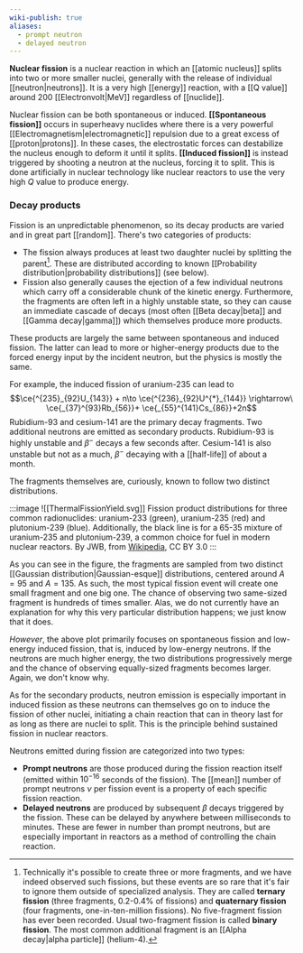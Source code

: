 ```yaml
---
wiki-publish: true
aliases:
  - prompt neutron
  - delayed neutron
---
```

**Nuclear fission** is a nuclear reaction in which an [[atomic nucleus]] splits into two or more smaller nuclei, generally with the release of individual [[neutron|neutrons]]. It is a very high [[energy]] reaction, with a [[Q value]] around 200 [[Electronvolt|MeV]] regardless of [[nuclide]].

Nuclear fission can be both spontaneous or induced. **[[Spontaneous fission]]** occurs in superheavy nuclides where there is a very powerful [[Electromagnetism|electromagnetic]] repulsion due to a great excess of [[proton|protons]]. In these cases, the electrostatic forces can destabilize the nucleus enough to deform it until it splits. **[[Induced fission]]** is instead triggered by shooting a neutron at the nucleus, forcing it to split. This is done artificially in nuclear technology like nuclear reactors to use the very high $Q$ value to produce energy.
### Decay products
Fission is an unpredictable phenomenon, so its decay products are varied and in great part [[random]]. There's two categories of products:
- The fission always produces at least two daughter nuclei by splitting the parent[^1]. These are distributed according to known [[Probability distribution|probability distributions]] (see below).
- Fission also generally causes the ejection of a few individual neutrons which carry off a considerable chunk of the kinetic energy. Furthermore, the fragments are often left in a highly unstable state, so they can cause an immediate cascade of decays (most often [[Beta decay|beta]] and [[Gamma decay|gamma]]) which themselves produce more products.

These products are largely the same between spontaneous and induced fission. The latter can lead to more or higher-energy products due to the forced energy input by the incident neutron, but the physics is mostly the same.

For example, the induced fission of uranium-235 can lead to
$$\ce{^{235}_{92}U_{143}} + n\to \ce{^{236}_{92}U^{*}_{144}} \rightarrow\ \ce{_{37}^{93}Rb_{56}}+ \ce{_{55}^{141}Cs_{86}}+2n$$
Rubidium-93 and cesium-141 are the primary decay fragments. Two additional neutrons are emitted as secondary products. Rubidium-93 is highly unstable and $\beta^{-}$ decays a few seconds after. Cesium-141 is also unstable but not as a much, $\beta^{-}$ decaying with a [[half-life]] of about a month.

The fragments themselves are, curiously, known to follow two distinct distributions.

:::image
![[ThermalFissionYield.svg]]
Fission product distributions for three common radionuclides: uranium-233 (green), uranium-235 (red) and plutonium-239 (blue). Additionally, the black line is for a 65-35 mixture of uranium-235 and plutonium-239, a common choice for fuel in modern nuclear reactors.
By JWB, from [Wikipedia](https://commons.wikimedia.org/w/index.php?curid=16479803), CC BY 3.0
:::

As you can see in the figure, the fragments are sampled from two distinct [[Gaussian distribution|Gaussian-esque]] distributions, centered around $A=95$ and $A=135$. As such, the most typical fission event will create one small fragment and one big one. The chance of observing two same-sized fragment is hundreds of times smaller. Alas, we do not currently have an explanation for why this very particular distribution happens; we just know that it does.

*However*, the above plot primarily focuses on spontaneous fission and low-energy induced fission, that is, induced by low-energy neutrons. If the neutrons are much higher energy, the two distributions progressively merge and the chance of observing equally-sized fragments becomes larger. Again, we don't know why.

As for the secondary products, neutron emission is especially important in induced fission as these neutrons can themselves go on to induce the fission of other nuclei, initiating a chain reaction that can in theory last for as long as there are nuclei to split. This is the principle behind sustained fission in nuclear reactors.

Neutrons emitted during fission are categorized into two types:
- **Prompt neutrons** are those produced during the fission reaction itself (emitted within $10^{-16}$ seconds of the fission). The [[mean]] number of prompt neutrons $\nu$ per fission event is a property of each specific fission reaction.
- **Delayed neutrons** are produced by subsequent $\beta$ decays triggered by the fission. These can be delayed by anywhere between milliseconds to minutes. These are fewer in number than prompt neutrons, but are especially important in reactors as a method of controlling the chain reaction.

[^1]: Technically it's possible to create three or more fragments, and we have indeed observed such fissions, but these events are so rare that it's fair to ignore them outside of specialized analysis. They are called **ternary fission** (three fragments, 0.2-0.4% of fissions) and **quaternary fission** (four fragments, one-in-ten-million fissions). No five-fragment fission has ever been recorded. Usual two-fragment fission is called **binary fission**. The most common additional fragment is an [[Alpha decay|alpha particle]] (helium-4).
